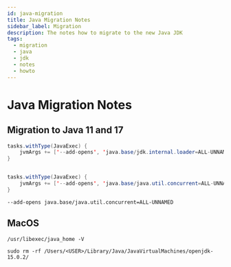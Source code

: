```yaml
---
id: java-migration
title: Java Migration Notes
sidebar_label: Migration
description: The notes how to migrate to the new Java JDK
tags:
  - migration
  - java
  - jdk
  - notes
  - howto
---
```


# Java Migration Notes

## Migration to Java 11 and 17



```java
tasks.withType(JavaExec) {
    jvmArgs += ['--add-opens', 'java.base/jdk.internal.loader=ALL-UNNAMED']
}


tasks.withType(JavaExec) {
    jvmArgs += ['--add-opens', 'java.base/java.util.concurrent=ALL-UNNAMED']
}
```

```shell
--add-opens java.base/java.util.concurrent=ALL-UNNAMED
```

## MacOS

```shell
/usr/libexec/java_home -V

sudo rm -rf /Users/<USER>/Library/Java/JavaVirtualMachines/openjdk-15.0.2/
```
